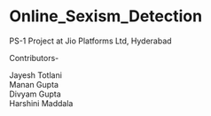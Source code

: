 # Online_Sexism_Detection
PS-1 Project at Jio Platforms Ltd, Hyderabad  

Contributors-  

Jayesh Totlani  
Manan Gupta  
Divyam Gupta  
Harshini Maddala  


